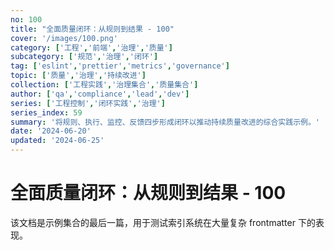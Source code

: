 ```yaml
---
no: 100
title: "全面质量闭环：从规则到结果 - 100"
cover: '/images/100.png'
category: ['工程','前端','治理','质量']
subcategory: ['规范','治理','闭环']
tag: ['eslint','prettier','metrics','governance']
topic: ['质量','治理','持续改进']
collection: ['工程实践','治理集合','质量集合']
author: ['qa','compliance','lead','dev']
series: ['工程控制','闭环实践','治理']
series_index: 59
summary: '将规则、执行、监控、反馈四步形成闭环以推动持续质量改进的综合实践示例。'
date: '2024-06-20'
updated: '2024-06-25'
---
```


# 全面质量闭环：从规则到结果 - 100

该文档是示例集合的最后一篇，用于测试索引系统在大量复杂 frontmatter 下的表现。
